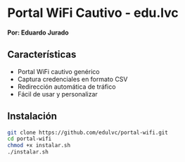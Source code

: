 # Portal WiFi Cautivo - edu.lvc

**Por: Eduardo Jurado**

## Características
- Portal WiFi cautivo genérico
- Captura credenciales en formato CSV
- Redirección automática de tráfico
- Fácil de usar y personalizar

## Instalación
```bash
git clone https://github.com/edulvc/portal-wifi.git
cd portal-wifi
chmod +x instalar.sh
./instalar.sh
